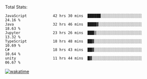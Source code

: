 Total Stats:
<!--START_SECTION:waka-->

```text
JavaScript            42 hrs 30 mins  ██████░░░░░░░░░░░░░░░░░░░   24.16 %
Java                  32 hrs 46 mins  ████▓░░░░░░░░░░░░░░░░░░░░   18.63 %
Jupyter               23 hrs 26 mins  ███▒░░░░░░░░░░░░░░░░░░░░░   13.32 %
TypeScript            18 hrs 48 mins  ██▓░░░░░░░░░░░░░░░░░░░░░░   10.69 %
C#                    18 hrs 43 mins  ██▓░░░░░░░░░░░░░░░░░░░░░░   10.64 %
unity                 11 hrs 44 mins  █▓░░░░░░░░░░░░░░░░░░░░░░░   06.67 %
```

<!--END_SECTION:waka-->

[![wakatime](https://wakatime.com/badge/user/d6a1e036-2153-43d6-9604-0dce67457b7f.svg)](https://wakatime.com/@d6a1e036-2153-43d6-9604-0dce67457b7f)
